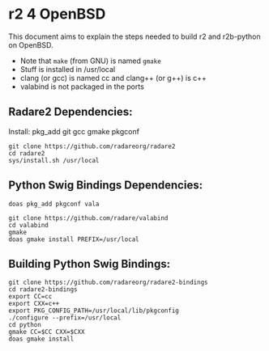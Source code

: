 # r2 4 OpenBSD

This document aims to explain the steps needed to build r2 and r2b-python on OpenBSD.

* Note that `make` (from GNU) is named `gmake`
* Stuff is installed in /usr/local
* clang (or gcc) is named cc and clang++ (or g++) is c++
* valabind is not packaged in the ports

## Radare2 Dependencies:

Install: pkg_add git gcc gmake pkgconf

	git clone https://github.com/radareorg/radare2
	cd radare2
	sys/install.sh /usr/local

## Python Swig Bindings Dependencies:

	doas pkg_add pkgconf vala

	git clone https://github.com/radare/valabind
	cd valabind
	gmake
	doas gmake install PREFIX=/usr/local

## Building Python Swig Bindings:

	git clone https://github.com/radareorg/radare2-bindings
	cd radare2-bindings
	export CC=cc
	export CXX=c++
	export PKG_CONFIG_PATH=/usr/local/lib/pkgconfig
	./configure --prefix=/usr/local
	cd python
	gmake CC=$CC CXX=$CXX
	doas gmake install
